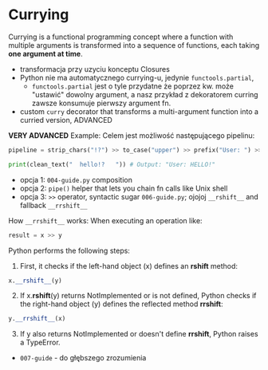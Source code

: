 # Currying


Currying is a functional programming concept where a function with multiple arguments is transformed into a sequence of functions, each taking **one argument at time**.

- transformacja przy uzyciu konceptu Closures
- Python nie ma automatycznego currying-u, jedynie `functools.partial`, 
    - `functools.partial` jest o tyle przydatne że poprzez kw. może "ustawić" dowolny argument, a nasz przykład z dekoratorem curring zawsze konsumuje pierwszy argument fn.
- custom `curry` decorator that transforms a multi-argument function into a curried version, ADVANCED 


**VERY ADVANCED** Example:
Celem jest możliwość następującego pipelinu:
```python
pipeline = strip_chars("!?") >> to_case("upper") >> prefix("User: ") >> suffix("!")

print(clean_text("  hello!?   ")) # Output: "User: HELLO!"
```
- opcja 1: `004-guide.py` composition
- opcja 2: `pipe()` helper that lets you chain fn calls like Unix shell
- opcja 3: `>>` operator, syntactic sugar `006-guide.py`; ojojoj `__rshift__` and fallback `__rrshift__`

How `__rrshift__` works:
When executing an operation like:
```python
result = x >> y
```
Python performs the following steps:

1. First, it checks if the left-hand object (x) defines an __rshift__ method:
```python
x.__rshift__(y)
```
2. If x.__rshift__(y) returns NotImplemented or is not defined, Python checks if the right-hand object (y) defines the reflected method __rrshift__:
```python
y.__rrshift__(x)
```
3. If y also returns NotImplemented or doesn't define __rrshift__, Python raises a TypeError.

- `007-guide` - do głębszego zrozumienia